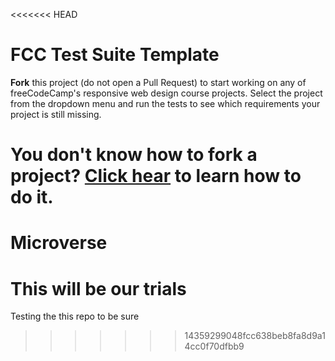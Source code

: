 <<<<<<< HEAD
# FCC Test Suite Template

**Fork** this project (do not open a Pull Request) to start working on any of freeCodeCamp's responsive web design course projects. Select the project from the dropdown menu and run the tests to see which requirements your project is still missing.

You don't know how to fork a project? [Click hear](https://help.github.com/articles/fork-a-repo/) to learn how to do it.
=======
# Microverse
# This will be our trials
Testing the this repo to be sure
>>>>>>> 14359299048fcc638beb8fa8d9a14cc0f70dfbb9
